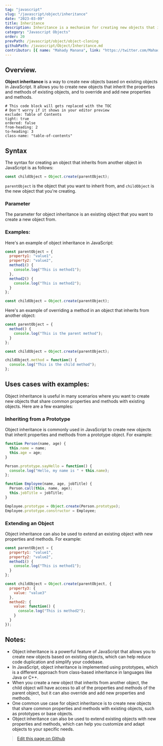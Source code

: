 ```yaml
---
tag: "javascript"
slug: "/javascript/object/inheritance"
date: "2023-03-09"
title: Inheritance
description: Inheritance is a mechanism for creating new objects that inherit properties and methods from existing objects.
category: "Javascript Objects"
order: 20
prevPath: /javascript/object/object-cloning
githubPath: /javascript/Object/Inheritance.md
contributor: [{ name: "Mahady Manana", link: "https://twitter.com/MahadyManana" }, { name: "Haja", link: "https://twitter.com/Haja261M" }]
---
```



## Overview.

**Object inheritance** is a way to create new objects based on existing objects in JavaScript. It allows you to create new objects that inherit the properties and methods of existing objects, and to override and add new properties and methods.


```toc
# This code block will gets replaced with the TOC
# Don't worry if it shows in your editor preview
exclude: Table of Contents
tight: true
ordered: false
from-heading: 2
to-heading: 3
class-name: "table-of-contents"
```


## Syntax

The syntax for creating an object that inherits from another object in JavaScript is as follows:

```javascript
const childObject = Object.create(parentObject);
```
`parentObject` is the object that you want to inherit from, and `childObject` is the new object that you're creating.
### Parameter

The parameter for object inheritance is an existing object that you want to create a new object from.

### Examples:

Here's an example of object inheritance in JavaScript:

```javascript
const parentObject = {
  property1: "value1",
  property2: "value2",
  method1() {
    console.log("This is method1");
  },
  method2() {
    console.log("This is method2");
  }
};

const childObject = Object.create(parentObject);
```

Here's an example of overriding a method in an object that inherits from another object:

```javascript
const parentObject = {
  method() {
    console.log("This is the parent method");
  }
};

const childObject = Object.create(parentObject);

childObject.method = function() {
  console.log("This is the child method");
};
```

## Uses cases with examples:

Object inheritance is useful in many scenarios where you want to create new objects that share common properties and methods with existing objects. Here are a few examples:

### Inheriting from a Prototype

Object inheritance is commonly used in JavaScript to create new objects that inherit properties and methods from a prototype object. For example:

```javascript
function Person(name, age) {
  this.name = name;
  this.age = age;
}

Person.prototype.sayHello = function() {
  console.log("Hello, my name is " + this.name);
};

function Employee(name, age, jobTitle) {
  Person.call(this, name, age);
  this.jobTitle = jobTitle;
}

Employee.prototype = Object.create(Person.prototype);
Employee.prototype.constructor = Employee;
```


### Extending an Object

Object inheritance can also be used to extend an existing object with new properties and methods. For example:


```javascript
const parentObject = {
  property1: "value1",
  property2: "value2",
  method1() {
    console.log("This is method1");
  }
};

const childObject = Object.create(parentObject, {
  property3: {
    value: "value3"
  },
  method2: {
    value: function() {
      console.log("This is method2");
    }
  }
});
```

## Notes:

- Object inheritance is a powerful feature of JavaScript that allows you to create new objects based on existing objects, which can help reduce code duplication and simplify your codebase.
- In JavaScript, object inheritance is implemented using prototypes, which is a different approach from class-based inheritance in languages like Java or C++.
- When you create a new object that inherits from another object, the child object will have access to all of the properties and methods of the parent object, but it can also override and add new properties and methods.
- One common use case for object inheritance is to create new objects that share common properties and methods with existing objects, such as prototypes or base objects.
- Object inheritance can also be used to extend existing objects with new properties and methods, which can help you customize and adapt objects to your specific needs.

> <a href="https://github.com/mahady-manana/betatuto-docs/tree/main/docs/javascript/Object/Inheritance.md}" target="_blank">Edit this page on Github</a>

